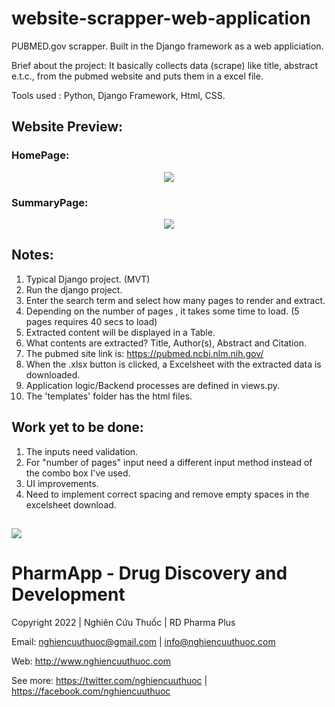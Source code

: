 # website-scrapper-web-application
PUBMED.gov scrapper. Built in the Django framework as a web appliciation.

Brief about the project:
 It basically collects data (scrape) like title, abstract e.t.c., from the pubmed website
 and puts them in a excel file.

Tools used : Python, Django Framework, Html, CSS.

## Website Preview:
### HomePage:
<p align="center"> 
  <kbd>
    <img src="/screenshots/hp.png">
  </kbd>
</p>

### SummaryPage:
<p align="center"> 
  <kbd>
    <img src="/screenshots/sp.png">
  </kbd>
</p>

## Notes:
1) Typical Django project. (MVT)
2) Run the django project.
3) Enter the search term and select how many pages to render and extract.
4) Depending on the number of pages , it takes some time to load. (5 pages requires 40 secs to load)
5) Extracted content will be displayed in a Table.
6) What contents are extracted? Title, Author(s), Abstract and Citation.
7) The pubmed site link is: https://pubmed.ncbi.nlm.nih.gov/
8) When the .xlsx button is clicked, a Excelsheet with the extracted data is downloaded.
9) Application logic/Backend processes are defined in views.py.
10) The 'templates' folder has the html files.

## Work yet to be done:
1) The inputs need validation.
2) For "number of pages" input need a different input method instead of the combo box I've used.
3) UI improvements.
4) Need to implement correct spacing and remove empty spaces in the excelsheet download.
##

![](https://raw.githubusercontent.com/nghiencuuthuoc/PharmApp/master/PharmApp-logo.png)
# PharmApp - Drug Discovery and Development
Copyright 2022 | Nghiên Cứu Thuốc | RD Pharma Plus

Email: nghiencuuthuoc@gmail.com | info@nghiencuuthuoc.com

Web: http://www.nghiencuuthuoc.com

See more: https://twitter.com/nghiencuuthuoc | https://facebook.com/nghiencuuthuoc

